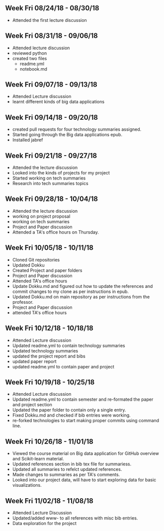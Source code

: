 ## Week Fri 08/24/18 - 08/30/18 ##
* Attended the first lecture discussion

## Week Fri 08/31/18 - 09/06/18 ##
* Attended lecture discussion
* reviewed python
* created two files
  * readme.yml
  * notebook.md

## Week Fri 09/07/18 - 09/13/18 ##
* Attended Lecture discussion
* learnt different kinds of big data applications

## Week Fri 09/14/18 - 09/20/18 ##
* created pull requests for four technology summaries assigned.
* Started going through the Big data applications epub.
* Installed jabref

## Week Fri 09/21/18 - 09/27/18 ##
* Attended the lecture discussion
* Looked into the kinds of projects for my project
* Started working on tech summaries
* Research into tech summaries topics

## Week Fri 09/28/18 - 10/04/18 ##
* Attended the lecture discussion
* working on project proposal
* working on tech summaries
* Project and Paper discussion
* Attended a TA's office hours on Thursday.

## Week Fri 10/05/18 - 10/11/18 ##
* Cloned Git repositories
* Updated Dokku
* Created Project and paper folders
* Project and Paper discussion
* Attended TA's office hours
* Update Dokku.md and figured out how to update the references and commit changes to my clone as per instructions in epub.
* Updated Dokku.md on main repository as per instructions from the professor.
* Project and Paper discussion
* attended TA's office hours

## Week Fri 10/12/18 - 10/18/18 ##
* Attended Lecture discussion
* Updated readme.yml to contain technology summaries
* Updated technology summaries
* updated the project report and bibs
* updated paper report
* updated readme.yml to contain paper and project

## Week Fri 10/19/18 - 10/25/18 ##
* Attended Lecture discussion
* Updated readme.yml to contain semester and re-formated the paper and project section
* Updated the paper folder to contain only a single entry.
* Fixed Dokku.md and checked if bib entries were working.
* re-forked technologies to start making proper commits using command line.

## Week Fri 10/26/18 - 11/01/18 ##
* Viewed the course material on Big data application for GitHub overview and Scikit-learn material.
* Updated references section in bib tex file for summariess.
* Updated all summaries to refelct updated references.
* Made changes to summaries as per TA's comments.
* Looked into our project data, will have to start exploring data for basic visualizations.

## Week Fri 11/02/18 - 11/08/18 ##
* Attended Lecture Discussion
* Updated/added www- to all references with misc bib entries.
* Data exploration for the project
